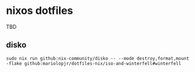 # nixos dotfiles
TBD

## disko

```
sudo nix run github:nix-community/disko -- --mode destroy,format,mount -flake github:mariolopjr/dotfiles-nix/iso-and-winterfell#winterfell
```
